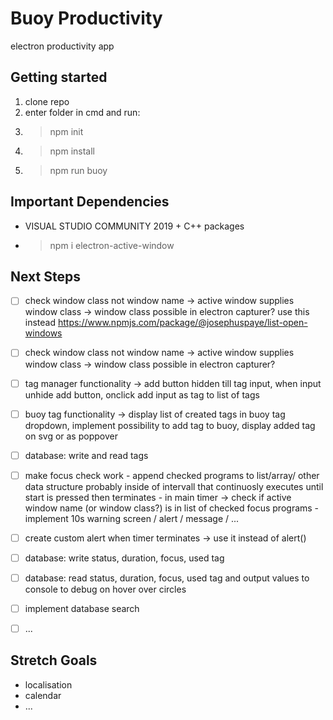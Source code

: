 # Buoy Productivity

electron productivity app

## Getting started

1. clone repo
2. enter folder in cmd and run:
3. > npm init
4. > npm install
5. > npm run buoy

## Important Dependencies

- VISUAL STUDIO COMMUNITY 2019 + C++ packages
- > npm i electron-active-window

## Next Steps
- [ ] check window class not window name -> active window supplies window class -> window class possible in electron capturer? use this instead https://www.npmjs.com/package/@josephuspaye/list-open-windows
- [ ] check window class not window name -> active window supplies window class -> window class possible in electron capturer?
- [ ] tag manager functionality -> add button hidden till tag input, when input unhide add button, onclick add input as tag to list of tags
- [ ] buoy tag functionality -> display list of created tags in buoy tag dropdown, implement possibility to add tag to buoy, display added tag on svg or as poppover
- [ ] database: write and read tags 
- [ ] make focus check work
      - append checked programs to list/array/ other data structure probably inside of intervall that continuosly executes until start is pressed then terminates
      - in main timer -> check if active window name (or window class?) is in list of checked focus programs
      - implement 10s warning screen / alert / message / ...
- [ ] create custom alert when timer terminates -> use it instead of alert()
- [ ] database: write status, duration, focus, used tag
- [ ] database: read status, duration, focus, used tag and output values to console to debug on hover over circles
- [ ] implement database search
- [ ] ...


## Stretch Goals

- localisation
- calendar
- ...
